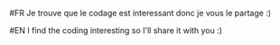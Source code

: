 #FR
Je trouve que le codage est interessant donc je vous le partage :)

#EN
I find the coding interesting so I'll share it with you :)
